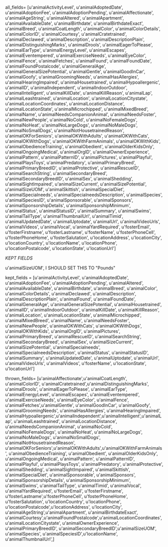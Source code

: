 all_fields= [u'animalActivityLevel', u'animalAdoptedDate', u'animalAdoptionFee', u'animalAdoptionPending', u'animalAffectionate', u'animalAgeString', u'animalAltered', u'animalApartment', u'animalAvailableDate', u'animalBirthdate', u'animalBirthdateExact', u'animalBreed', u'animalCoatLength', u'animalColor', u'animalColorDetails', u'animalColorID', u'animalCourtesy', u'animalCratetrained', u'animalDeclawed', u'animalDescription', u'animalDescriptionPlain', u'animalDistinguishingMarks', u'animalDrools', u'animalEagerToPlease', u'animalEarType', u'animalEnergyLevel', u'animalEscapes', u'animalEventempered', u'animalExerciseNeeds', u'animalEyeColor', u'animalFence', u'animalFetches', u'animalFound', u'animalFoundDate', u'animalFoundPostalcode', u'animalGeneralAge', u'animalGeneralSizePotential', u'animalGentle', u'animalGoodInCar', u'animalGoofy', u'animalGroomingNeeds', u'animalHasAllergies', u'animalHearingImpaired', u'animalHousetrained', u'animalHypoallergenic', u'animalID', u'animalIndependent', u'animalIndoorOutdoor', u'animalIntelligent', u'animalKillDate', u'animalKillReason', u'animalLap', u'animalLeashtrained', u'animalLocation', u'animalLocationCitystate', u'animalLocationCoordinates', u'animalLocationDistance', u'animalLocationState', u'animalMicrochipped', u'animalMixedBreed', u'animalName', u'animalNeedsCompanionAnimal', u'animalNeedsFoster', u'animalNewPeople', u'animalNoCold', u'animalNoFemaleDogs', u'animalNoHeat', u'animalNoLargeDogs', u'animalNoMaleDogs', u'animalNoSmallDogs', u'animalNotHousetrainedReason', u'animalOKForSeniors', u'animalOKWithAdults', u'animalOKWithCats', u'animalOKWithDogs', u'animalOKWithFarmAnimals', u'animalOKWithKids', u'animalObedienceTraining', u'animalObedient', u'animalOlderKidsOnly', u'animalOngoingMedical', u'animalOrgID', u'animalOwnerExperience', u'animalPattern', u'animalPatternID', u'animalPictures', u'animalPlayful', u'animalPlaysToys', u'animalPredatory', u'animalPrimaryBreed', u'animalPrimaryBreedID', u'animalProtective', u'animalRescueID', u'animalSearchString', u'animalSecondaryBreed', u'animalSecondaryBreedID', u'animalSex', u'animalShedding', u'animalSightImpaired', u'animalSizeCurrent', u'animalSizePotential', u'animalSizeUOM', u'animalSkittish', u'animalSpecialDiet', u'animalSpecialneeds', u'animalSpecialneedsDescription', u'animalSpecies', u'animalSpeciesID', u'animalSponsorable', u'animalSponsors', u'animalSponsorshipDetails', u'animalSponsorshipMinimum', u'animalStatus', u'animalStatusID', u'animalSummary', u'animalSwims', u'animalTailType', u'animalThumbnailUrl', u'animalTimid', u'animalUpdatedDate', u'animalUptodate', u'animalUrl', u'animalVideoUrls', u'animalVideos', u'animalVocal', u'animalYardRequired', u'fosterEmail', u'fosterFirstname', u'fosterLastname', u'fosterName', u'fosterPhoneCell', u'fosterPhoneHome', u'fosterSalutation', u'locationAddress', u'locationCity', u'locationCountry', u'locationName', u'locationPhone', u'locationPostalcode', u'locationState', u'locationUrl']

*KEPT FIELDS*

u'animalSizeUOM',  I SHOULD SET THIS TO "Pounds"

kept_fields = [u'animalActivityLevel', u'animalAdoptedDate', u'animalAdoptionFee', u'animalAdoptionPending', u'animalAltered', u'animalAvailableDate', u'animalBirthdate', u'animalBreed',  u'animalColor', u'animalColorDetails', u'animalDeclawed', u'animalDescription', u'animalDescriptionPlain',  u'animalFound', u'animalFoundDate',  u'animalGeneralAge', u'animalGeneralSizePotential',  u'animalHousetrained',  u'animalID',  u'animalIndoorOutdoor',  u'animalKillDate', u'animalKillReason',  u'animalLocation',  u'animalLocationState', u'animalMicrochipped', u'animalMixedBreed', u'animalName', u'animalNeedsFoster', u'animalNewPeople',   u'animalOKWithCats', u'animalOKWithDogs',  u'animalOKWithKids', u'animalOrgID', u'animalPictures', u'animalPrimaryBreed', u'animalRescueID', u'animalSearchString', u'animalSecondaryBreed', u'animalSex', u'animalSizeCurrent', u'animalSizePotential', u'animalSpecialneeds', u'animalSpecialneedsDescription', u'animalStatus', u'animalStatusID', u'animalSummary', u'animalUpdatedDate', u'animalUptodate', u'animalUrl', u'animalVideoUrls', u'animalVideos', u'fosterName', u'locationState', u'locationUrl']


thrown_fields= [u'animalAffectionate',u'animalCoatLength', u'animalColorID', u'animalCratetrained',u'animalDistinguishingMarks', u'animalDrools', u'animalEagerToPlease', u'animalEarType', u'animalEnergyLevel', u'animalEscapes', u'animalEventempered', u'animalExerciseNeeds', u'animalEyeColor', u'animalFence', u'animalFetches',u'animalGentle', u'animalGoodInCar', u'animalGoofy', u'animalGroomingNeeds', u'animalHasAllergies', u'animalHearingImpaired', u'animalHypoallergenic',u'animalIndependent',u'animalIntelligent',u'animalLap', u'animalLeashtrained', u'animalLocationDistance', u'animalNeedsCompanionAnimal', u'animalNoCold', u'animalNoFemaleDogs', u'animalNoHeat', u'animalNoLargeDogs', u'animalNoMaleDogs', u'animalNoSmallDogs', u'animalNotHousetrainedReason', u'animalOKForSeniors',u'animalOKWithAdults',u'animalOKWithFarmAnimals', u'animalObedienceTraining', u'animalObedient', u'animalOlderKidsOnly', u'animalOngoingMedical', u'animalPattern', u'animalPatternID',  u'animalPlayful', u'animalPlaysToys', u'animalPredatory', u'animalProtective', u'animalShedding', u'animalSightImpaired', u'animalSkittish', u'animalSpecialDiet', u'animalSponsorable', u'animalSponsors', u'animalSponsorshipDetails', u'animalSponsorshipMinimum',  u'animalSwims', u'animalTailType', u'animalTimid', u'animalVocal', u'animalYardRequired', u'fosterEmail', u'fosterFirstname', u'fosterLastname',u'fosterPhoneCell', u'fosterPhoneHome', u'fosterSalutation', u'locationCountry', u'locationPhone', u'locationPostalcode',u'locationAddress', u'locationCity', u'animalAgeString',u'animalApartment', u'animalBirthdateExact', u'animalCourtesy',u'animalFoundPostalcode',u'animalLocationCoordinates', u'animalLocationCitystate', u'animalOwnerExperience', u'animalPrimaryBreedID', u'animalSecondaryBreedID',u'animalSizeUOM', u'animalSpecies', u'animalSpeciesID',u'locationName', u'animalThumbnailUrl',]
